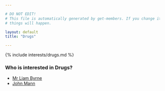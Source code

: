 ```yaml
---

# DO NOT EDIT!
# This file is automatically generated by get-members. If you change it, bad
# things will happen.

layout: default
title: "Drugs"

---
```


{% include interests/drugs.md %}

### Who is interested in Drugs?


* [Mr Liam Byrne](../members/mr-liam-byrne.html)
* [John Mann](../members/john-mann.html)
